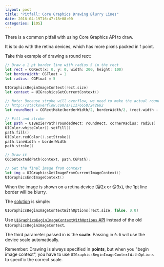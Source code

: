 ```yaml
---
layout: post
title: "Pitfall: Core Graphics Drawing Blurry Lines"
date: 2016-04-19T16:47:18+08:00
categories: [iOS]
---
```


There is a common pitfall with using Core Graphics API to draw.

It is to do with the retina devices, which has more pixels packed in 1 point.

Take this example of drawing a round rect:

```swift
// Draw a 1 pt border line with radius 5 in the rect
let rect = CGRect(x: 0, y: 0, width: 200, height: 100)
let borderWidth: CGFloat = 1
let radius: CGFloat = 5

UIGraphicsBeginImageContext(rect.size)
let context = UIGraphicsGetCurrentContext()

// Note: Because stroke will overflow, we need to make the actual round rect smaller
// http://stackoverflow.com/a/11176658/242682
let roundRect = CGRectMake(borderWidth/2, borderWidth/2, (rect.width - borderWidth), (rect.height - borderWidth))

// Fill and stroke
let path = UIBezierPath(roundedRect: roundRect, cornerRadius: radius)
UIColor.whiteColor().setFill()
path.fill()
UIColor.redColor().setStroke()
path.lineWidth = borderWidth
path.stroke()

// Draw it
CGContextAddPath(context, path.CGPath);

// Get the final image from context
let img = UIGraphicsGetImageFromCurrentImageContext()
UIGraphicsEndImageContext()
```

When the image is shown on a retina device (@2x or @3x), the 1pt line border will be blurry.

The [solution](http://stackoverflow.com/a/6965894/242682) is simple:

```swift
UIGraphicsBeginImageContextWithOptions(rect.size, false, 0.0)
```

Use [`UIGraphicsBeginImageContextWithOptions` API](https://developer.apple.com/library/ios/documentation/UIKit/Reference/UIKitFunctionReference/#//apple_ref/c/func/UIGraphicsBeginImageContextWithOptions
) instead of the old `UIGraphicsBeginImageContext`. 

The third parameter passed in is the **scale**. Passing in `0.0` will use the device scale automatically.

Remember: Drawing is always specified in **points**, but when you "begin image context", you have to use `UIGraphicsBeginImageContextWithOptions` to specific the correct scale.

